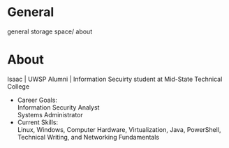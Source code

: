 # General
general storage space/ about
# About
Isaac | UWSP Alumni | Information Secuirty student at Mid-State Technical College
- Career Goals:\
Information Security Analyst\
Systems Administrator
- Current Skills:\
Linux, Windows, Computer Hardware, Virtualization, Java, PowerShell, Technical Writing, and Networking Fundamentals
